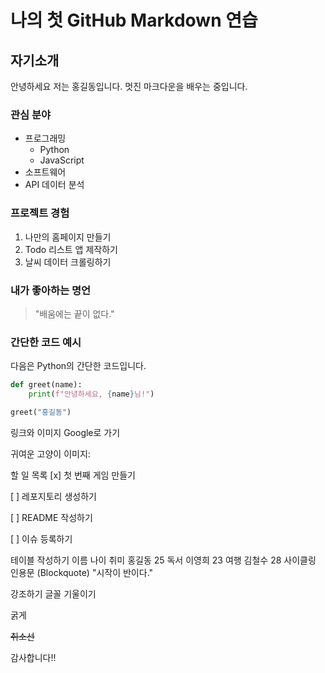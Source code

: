 # 나의 첫 GitHub Markdown 연습

## 자기소개

안녕하세요 저는 홍길동입니다. 멋진 마크다운을 배우는 중입니다.

### 관심 분야

- 프로그래밍
  - Python
  - JavaScript
- 소프트웨어
- API 데이터 분석

### 프로젝트 경험

1. 나만의 홈페이지 만들기
2. Todo 리스트 앱 제작하기
3. 날씨 데이터 크롤링하기

### 내가 좋아하는 명언

> "배움에는 끝이 없다."

### 간단한 코드 예시

다음은 Python의 간단한 코드입니다.

```python
def greet(name):
    print(f"안녕하세요, {name}님!")

greet("홍길동")
```
링크와 이미지
Google로 가기

귀여운 고양이 이미지:

할 일 목록
[x] 첫 번째 게임 만들기

[ ] 레포지토리 생성하기

[ ] README 작성하기

[ ] 이슈 등록하기

테이블 작성하기
이름	나이	취미
홍길동	25	독서
이영희	23	여행
김철수	28	사이클링
인용문 (Blockquote)
"시작이 반이다."

강조하기
글꼴 기울이기

굵게

~~취소선~~

감사합니다!!
